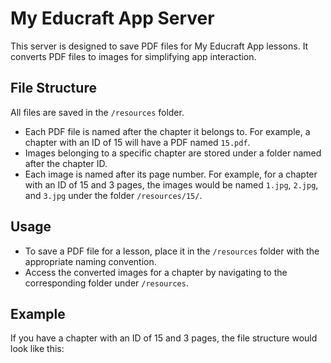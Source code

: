 # My Educraft App Server

This server is designed to save PDF files for My Educraft App lessons. It converts PDF files to images for simplifying app interaction.

## File Structure

All files are saved in the `/resources` folder.

- Each PDF file is named after the chapter it belongs to. For example, a chapter with an ID of 15 will have a PDF named `15.pdf`.
- Images belonging to a specific chapter are stored under a folder named after the chapter ID.
- Each image is named after its page number. For example, for a chapter with an ID of 15 and 3 pages, the images would be named `1.jpg`, `2.jpg`, and `3.jpg` under the folder `/resources/15/`.

## Usage

- To save a PDF file for a lesson, place it in the `/resources` folder with the appropriate naming convention.
- Access the converted images for a chapter by navigating to the corresponding folder under `/resources`.

## Example

If you have a chapter with an ID of 15 and 3 pages, the file structure would look like this:

